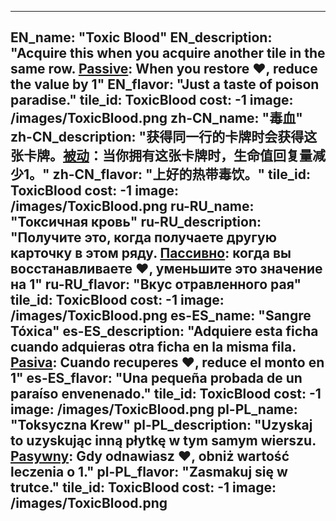 ---

EN_name: "Toxic Blood"
EN_description: "Acquire this when you acquire another tile in the same row. <u>Passive</u>: When you restore ❤️, reduce the value by 1"
EN_flavor: "Just a taste of poison paradise."
tile_id: ToxicBlood
cost: -1
image: /images/ToxicBlood.png
zh-CN_name: "毒血"
zh-CN_description: "获得同一行的卡牌时会获得这张卡牌。<u>被动</u>：当你拥有这张卡牌时，生命值回复量减少1。"
zh-CN_flavor: "上好的热带毒饮。"
tile_id: ToxicBlood
cost: -1
image: /images/ToxicBlood.png
ru-RU_name: "Токсичная кровь"
ru-RU_description: "Получите это, когда получаете другую карточку в этом ряду. <u>Пассивно</u>: когда вы восстанавливаете ❤️, уменьшите это значение на 1"
ru-RU_flavor: "Вкус отравленного рая"
tile_id: ToxicBlood
cost: -1
image: /images/ToxicBlood.png
es-ES_name: "Sangre Tóxica"
es-ES_description: "Adquiere esta ficha cuando adquieras otra ficha en la misma fila. <u>Pasiva</u>: Cuando recuperes ❤️, reduce el monto en 1"
es-ES_flavor: "Una pequeña probada de un paraíso envenenado."
tile_id: ToxicBlood
cost: -1
image: /images/ToxicBlood.png
pl-PL_name: "Toksyczna Krew"
pl-PL_description: "Uzyskaj to uzyskując inną płytkę w tym samym wierszu. <u>Pasywny</u>: Gdy odnawiasz ❤️, obniż wartość leczenia o 1."
pl-PL_flavor: "Zasmakuj się w trutce."
tile_id: ToxicBlood
cost: -1
image: /images/ToxicBlood.png
---